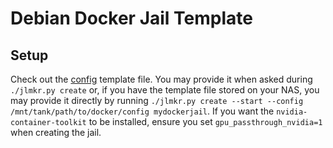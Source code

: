 # Debian Docker Jail Template

## Setup

Check out the [config](./config) template file. You may provide it when asked during `./jlmkr.py create` or, if you have the template file stored on your NAS, you may provide it directly by running `./jlmkr.py create --start --config /mnt/tank/path/to/docker/config mydockerjail`. If you want the `nvidia-container-toolkit` to be installed, ensure you set `gpu_passthrough_nvidia=1` when creating the jail.